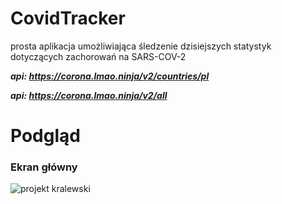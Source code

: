 # CovidTracker
 prosta aplikacja umożliwiająca śledzenie dzisiejszych statystyk dotyczących zachorowań na SARS-COV-2

***api: https://corona.lmao.ninja/v2/countries/pl***

***api: https://corona.lmao.ninja/v2/all***

# Podgląd

### Ekran główny

![projekt kralewski](https://user-images.githubusercontent.com/61236659/117378923-ac301a00-aed6-11eb-8e5a-9201e184ecda.png)


